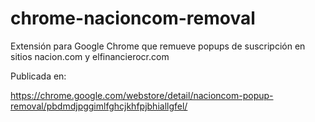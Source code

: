 # chrome-nacioncom-removal
Extensión para Google Chrome que remueve popups de suscripción en sitios nacion.com y elfinancierocr.com

Publicada en:

https://chrome.google.com/webstore/detail/nacioncom-popup-removal/pbdmdjpggimlfghcjkhfpjbhiallgfel/
